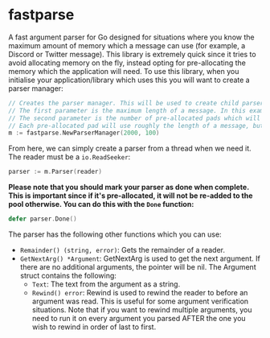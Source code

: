# fastparse
A fast argument parser for Go designed for situations where you know the maximum amount of memory which a message can use (for example, a Discord or Twitter message). This library is extremely quick since it tries to avoid allocating memory on the fly, instead opting for pre-allocating the memory which the application will need. To use this library, when you initialise your application/library which uses this you will want to create a parser manager:
```go
// Creates the parser manager. This will be used to create child parsers.
// The first parameter is the maximum length of a message. In this example, we are using Discord's limit of 2000 characters.
// The second parameter is the number of pre-allocated pads which will be used.
// Each pre-allocated pad will use roughly the length of a message, but will reduce the chance that a memory allocation needs to be made because all pads are being used.
m := fastparse.NewParserManager(2000, 100)
```

From here, we can simply create a parser from a thread when we need it. The reader must be a `io.ReadSeeker`:
```go
parser := m.Parser(reader)
```

**Please note that you should mark your parser as done when complete. This is important since if it's pre-allocated, it will not be re-added to the pool otherwise. You can do this with the `Done` function:**
```go
defer parser.Done()
```

The parser has the following other functions which you can use:
- `Remainder() (string, error)`: Gets the remainder of a reader.
- `GetNextArg() *Argument`: GetNextArg is used to get the next argument. If there are no additional arguments, the pointer will be nil. The Argument struct contains the following:
    - `Text`: The text from the argument as a string.
    - `Rewind() error`: Rewind is used to rewind the reader to before an argument was read. This is useful for some argument verification situations. Note that if you want to rewind multiple arguments, you need to run it on every argument you parsed AFTER the one you wish to rewind in order of last to first.
